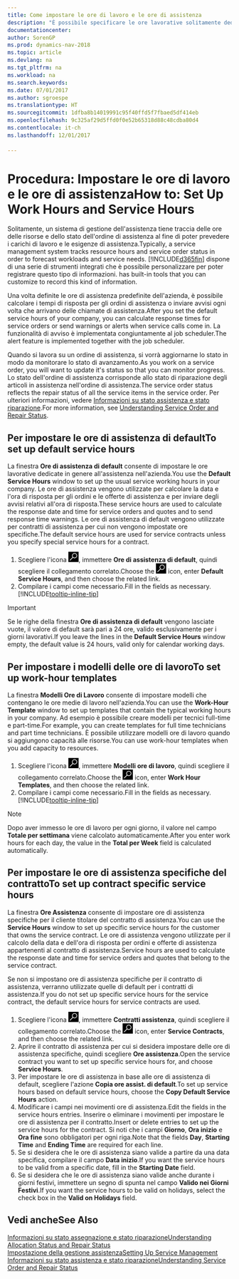 ```yaml
---
title: Come impostare le ore di lavoro e le ore di assistenza
description: "È possibile specificare le ore lavorative solitamente dedicate all'assistenza nell'azienda. Le ore di assistenza vengono utilizzate per calcolare la data e l'ora di risposta per gli ordini e le offerte di assistenza e per inviare degli avvisi relativi all'ora di risposta."
documentationcenter: 
author: SorenGP
ms.prod: dynamics-nav-2018
ms.topic: article
ms.devlang: na
ms.tgt_pltfrm: na
ms.workload: na
ms.search.keywords: 
ms.date: 07/01/2017
ms.author: sgroespe
ms.translationtype: HT
ms.sourcegitcommit: 1dfba8b14019991c95f40ffd5f7fbaed5df414eb
ms.openlocfilehash: 9c325af29d5ffd0f0e52b65318d88c48cdba80d4
ms.contentlocale: it-ch
ms.lasthandoff: 12/01/2017

---
```

# <a name="how-to-set-up-work-hours-and-service-hours"></a><span data-ttu-id="583b9-104">Procedura: Impostare le ore di lavoro e le ore di assistenza</span><span class="sxs-lookup"><span data-stu-id="583b9-104">How to: Set Up Work Hours and Service Hours</span></span>
<span data-ttu-id="583b9-105">Solitamente, un sistema di gestione dell'assistenza tiene traccia delle ore delle risorse e dello stato dell'ordine di assistenza al fine di poter prevedere i carichi di lavoro e le esigenze di assistenza.</span><span class="sxs-lookup"><span data-stu-id="583b9-105">Typically, a service management system tracks resource hours and service order status in order to forecast workloads and service needs.</span></span> [!INCLUDE[d365fin](includes/d365fin_md.md)]<span data-ttu-id="583b9-106"> dispone di una serie di strumenti integrati che è possibile personalizzare per poter registrare questo tipo di informazioni.</span><span class="sxs-lookup"><span data-stu-id="583b9-106"> has built-in tools that you can customize to record this kind of information.</span></span>  
  
<span data-ttu-id="583b9-107">Una volta definite le ore di assistenza predefinite dell'azienda, è possibile calcolare i tempi di risposta per gli ordini di assistenza o inviare avvisi ogni volta che arrivano delle chiamate di assistenza.</span><span class="sxs-lookup"><span data-stu-id="583b9-107">After you set the default service hours of your company, you can calculate response times for service orders or send warnings or alerts when service calls come in.</span></span> <span data-ttu-id="583b9-108">La funzionalità di avviso è implementata congiuntamente al job scheduler.</span><span class="sxs-lookup"><span data-stu-id="583b9-108">The alert feature is implemented together with the job scheduler.</span></span>   
  
<span data-ttu-id="583b9-109">Quando si lavora su un ordine di assistenza, si vorrà aggiornarne lo stato in modo da monitorare lo stato di avanzamento.</span><span class="sxs-lookup"><span data-stu-id="583b9-109">As you work on a service order, you will want to update it's status so that you can monitor progress.</span></span> <span data-ttu-id="583b9-110">Lo stato dell'ordine di assistenza corrisponde allo stato di riparazione degli articoli in assistenza nell'ordine di assistenza.</span><span class="sxs-lookup"><span data-stu-id="583b9-110">The service order status reflects the repair status of all the service items in the service order.</span></span> <span data-ttu-id="583b9-111">Per ulteriori informazioni, vedere [Informazioni su stato assistenza e stato riparazione](service-order-repair-status.md).</span><span class="sxs-lookup"><span data-stu-id="583b9-111">For more information, see [Understanding Service Order and Repair Status](service-order-repair-status.md).</span></span> 

## <a name="to-set-up-default-service-hours"></a><span data-ttu-id="583b9-112">Per impostare le ore di assistenza di default</span><span class="sxs-lookup"><span data-stu-id="583b9-112">To set up default service hours</span></span>  
<span data-ttu-id="583b9-113">La finestra **Ore di assistenza di default** consente di impostare le ore lavorative dedicate in genere all'assistenza nell'azienda.</span><span class="sxs-lookup"><span data-stu-id="583b9-113">You use the **Default Service Hours** window to set up the usual service working hours in your company.</span></span> <span data-ttu-id="583b9-114">Le ore di assistenza vengono utilizzate per calcolare la data e l'ora di risposta per gli ordini e le offerte di assistenza e per inviare degli avvisi relativi all'ora di risposta.</span><span class="sxs-lookup"><span data-stu-id="583b9-114">These service hours are used to calculate the response date and time for service orders and quotes and to send response time warnings.</span></span> <span data-ttu-id="583b9-115">Le ore di assistenza di default vengono utilizzate per contratti di assistenza per cui non vengono impostate ore specifiche.</span><span class="sxs-lookup"><span data-stu-id="583b9-115">The default service hours are used for service contracts unless you specify special service hours for a contract.</span></span>  
  
1. <span data-ttu-id="583b9-116">Scegliere l'icona ![Cerca pagina o report](media/ui-search/search_small.png "icona Cerca pagina o report"), immettere **Ore di assistenza di default**, quindi scegliere il collegamento correlato.</span><span class="sxs-lookup"><span data-stu-id="583b9-116">Choose the ![Search for Page or Report](media/ui-search/search_small.png "Search for Page or Report icon") icon, enter **Default Service Hours**, and then choose the related link.</span></span>  
2. <span data-ttu-id="583b9-117">Compilare i campi come necessario.</span><span class="sxs-lookup"><span data-stu-id="583b9-117">Fill in the fields as necessary.</span></span> [!INCLUDE[tooltip-inline-tip](includes/tooltip-inline-tip_md.md)]  
  
> [!IMPORTANT]  
>  <span data-ttu-id="583b9-118">Se le righe della finestra **Ore di assistenza di default** vengono lasciate vuote, il valore di default sarà pari a 24 ore, valido esclusivamente per i giorni lavorativi.</span><span class="sxs-lookup"><span data-stu-id="583b9-118">If you leave the lines in the **Default Service Hours** window empty, the default value is 24 hours, valid only for calendar working days.</span></span>  
  
## <a name="to-set-up-work-hour-templates"></a><span data-ttu-id="583b9-119">Per impostare i modelli delle ore di lavoro</span><span class="sxs-lookup"><span data-stu-id="583b9-119">To set up work-hour templates</span></span>
<span data-ttu-id="583b9-120">La finestra **Modelli Ore di Lavoro** consente di impostare modelli che contengano le ore medie di lavoro nell'azienda.</span><span class="sxs-lookup"><span data-stu-id="583b9-120">You can use the **Work-Hour Template** window to set up templates that contain the typical working hours in your company.</span></span> <span data-ttu-id="583b9-121">Ad esempio è possibile creare modelli per tecnici full-time e part-time.</span><span class="sxs-lookup"><span data-stu-id="583b9-121">For example, you can create templates for full time technicians and part time technicians.</span></span> <span data-ttu-id="583b9-122">È possibile utilizzare modelli ore di lavoro quando si aggiungono capacità alle risorse.</span><span class="sxs-lookup"><span data-stu-id="583b9-122">You can use work-hour templates when you add capacity to resources.</span></span>  
  
1. <span data-ttu-id="583b9-123">Scegliere l'icona ![Cerca pagina o report](media/ui-search/search_small.png "icona Cerca pagina o report"), immettere **Modelli ore di lavoro**, quindi scegliere il collegamento correlato.</span><span class="sxs-lookup"><span data-stu-id="583b9-123">Choose the ![Search for Page or Report](media/ui-search/search_small.png "Search for Page or Report icon") icon, enter **Work Hour Templates**, and then choose the related link.</span></span>  
2. <span data-ttu-id="583b9-124">Compilare i campi come necessario.</span><span class="sxs-lookup"><span data-stu-id="583b9-124">Fill in the fields as necessary.</span></span> [!INCLUDE[tooltip-inline-tip](includes/tooltip-inline-tip_md.md)]  
  
> [!Note]
> <span data-ttu-id="583b9-125">Dopo aver immesso le ore di lavoro per ogni giorno, il valore nel campo **Totale per settimana** viene calcolato automaticamente.</span><span class="sxs-lookup"><span data-stu-id="583b9-125">After you enter work hours for each day, the value in the **Total per Week** field is calculated automatically.</span></span>  

## <a name="to-set-up-contract-specific-service-hours"></a><span data-ttu-id="583b9-126">Per impostare le ore di assistenza specifiche del contratto</span><span class="sxs-lookup"><span data-stu-id="583b9-126">To set up contract specific service hours</span></span>  
<span data-ttu-id="583b9-127">La finestra **Ore Assistenza** consente di impostare ore di assistenza specifiche per il cliente titolare del contratto di assistenza.</span><span class="sxs-lookup"><span data-stu-id="583b9-127">You can use the **Service Hours** window to set up specific service hours for the customer that owns the service contract.</span></span> <span data-ttu-id="583b9-128">Le ore di assistenza vengono utilizzate per il calcolo della data e dell'ora di risposta per ordini e offerte di assistenza appartenenti al contratto di assistenza.</span><span class="sxs-lookup"><span data-stu-id="583b9-128">Service hours are used to calculate the response date and time for service orders and quotes that belong to the service contract.</span></span>  
  
<span data-ttu-id="583b9-129">Se non si impostano ore di assistenza specifiche per il contratto di assistenza, verranno utilizzate quelle di default per i contratti di assistenza.</span><span class="sxs-lookup"><span data-stu-id="583b9-129">If you do not set up specific service hours for the service contract, the default service hours for service contracts are used.</span></span>  
  
1. <span data-ttu-id="583b9-130">Scegliere l'icona ![Cerca pagina o report](media/ui-search/search_small.png "icona Cerca pagina o report"), immettere **Contratti assistenza**, quindi scegliere il collegamento correlato.</span><span class="sxs-lookup"><span data-stu-id="583b9-130">Choose the ![Search for Page or Report](media/ui-search/search_small.png "Search for Page or Report icon") icon, enter **Service Contracts**, and then choose the related link.</span></span>  
2. <span data-ttu-id="583b9-131">Aprire il contratto di assistenza per cui si desidera impostare delle ore di assistenza specifiche, quindi scegliere **Ore assistenza**.</span><span class="sxs-lookup"><span data-stu-id="583b9-131">Open the service contract you want to set up specific service hours for, and choose **Service Hours**.</span></span>  
4. <span data-ttu-id="583b9-132">Per impostare le ore di assistenza in base alle ore di assistenza di default, scegliere l'azione **Copia ore assist. di default**.</span><span class="sxs-lookup"><span data-stu-id="583b9-132">To set up service hours based on default service hours, choose the **Copy Default Service Hours** action.</span></span>  
5. <span data-ttu-id="583b9-133">Modificare i campi nei movimenti ore di assistenza.</span><span class="sxs-lookup"><span data-stu-id="583b9-133">Edit the fields in the service hours entries.</span></span> <span data-ttu-id="583b9-134">Inserire o eliminare i movimenti per impostare le ore di assistenza per il contratto.</span><span class="sxs-lookup"><span data-stu-id="583b9-134">Insert or delete entries to set up the service hours for the contract.</span></span> <span data-ttu-id="583b9-135">Si noti che i campi **Giorno**, **Ora inizio** e **Ora fine** sono obbligatori per ogni riga.</span><span class="sxs-lookup"><span data-stu-id="583b9-135">Note that the fields **Day**, **Starting Time** and **Ending Time** are required for each line.</span></span>  
6. <span data-ttu-id="583b9-136">Se si desidera che le ore di assistenza siano valide a partire da una data specifica, compilare il campo **Data inizio**.</span><span class="sxs-lookup"><span data-stu-id="583b9-136">If you want the service hours to be valid from a specific date, fill in the **Starting Date** field.</span></span>  
7. <span data-ttu-id="583b9-137">Se si desidera che le ore di assistenza siano valide anche durante i giorni festivi, immettere un segno di spunta nel campo **Valido nei Giorni Festivi**.</span><span class="sxs-lookup"><span data-stu-id="583b9-137">If you want the service hours to be valid on holidays, select the check box in the **Valid on Holidays** field.</span></span>  

## <a name="see-also"></a><span data-ttu-id="583b9-138">Vedi anche</span><span class="sxs-lookup"><span data-stu-id="583b9-138">See Also</span></span>  
[<span data-ttu-id="583b9-139">Informazioni su stato assegnazione e stato riparazione</span><span class="sxs-lookup"><span data-stu-id="583b9-139">Understanding Allocation Status and Repair Status</span></span>](service-allocation-status-and-repair-status.md)  
[<span data-ttu-id="583b9-140">Impostazione della gestione assistenza</span><span class="sxs-lookup"><span data-stu-id="583b9-140">Setting Up Service Management</span></span>](service-setup-service.md)  
[<span data-ttu-id="583b9-141">Informazioni su stato assistenza e stato riparazione</span><span class="sxs-lookup"><span data-stu-id="583b9-141">Understanding Service Order and Repair Status</span></span>](service-order-repair-status.md)  

